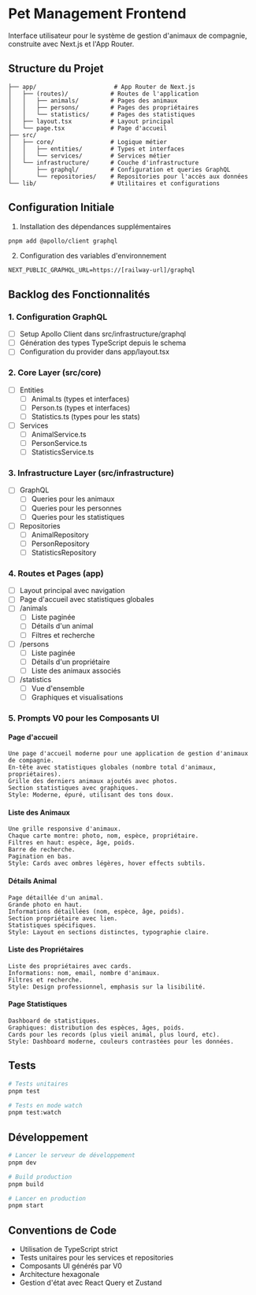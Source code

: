 # Pet Management Frontend

Interface utilisateur pour le système de gestion d'animaux de compagnie, construite avec Next.js et l'App Router.

## Structure du Projet

```
├── app/                      # App Router de Next.js
│   ├── (routes)/            # Routes de l'application
│   │   ├── animals/         # Pages des animaux
│   │   ├── persons/         # Pages des propriétaires
│   │   └── statistics/      # Pages des statistiques
│   ├── layout.tsx           # Layout principal
│   └── page.tsx             # Page d'accueil
├── src/
│   ├── core/                # Logique métier
│   │   ├── entities/        # Types et interfaces
│   │   └── services/        # Services métier
│   └── infrastructure/      # Couche d'infrastructure
│       ├── graphql/         # Configuration et queries GraphQL
│       └── repositories/    # Repositories pour l'accès aux données
└── lib/                     # Utilitaires et configurations
```

## Configuration Initiale

1. Installation des dépendances supplémentaires
```bash
pnpm add @apollo/client graphql
```

2. Configuration des variables d'environnement
```env
NEXT_PUBLIC_GRAPHQL_URL=https://[railway-url]/graphql
```

## Backlog des Fonctionnalités

### 1. Configuration GraphQL
- [ ] Setup Apollo Client dans src/infrastructure/graphql
- [ ] Génération des types TypeScript depuis le schema
- [ ] Configuration du provider dans app/layout.tsx

### 2. Core Layer (src/core)
- [ ] Entities
  - [ ] Animal.ts (types et interfaces)
  - [ ] Person.ts (types et interfaces)
  - [ ] Statistics.ts (types pour les stats)
- [ ] Services
  - [ ] AnimalService.ts
  - [ ] PersonService.ts
  - [ ] StatisticsService.ts

### 3. Infrastructure Layer (src/infrastructure)
- [ ] GraphQL
  - [ ] Queries pour les animaux
  - [ ] Queries pour les personnes
  - [ ] Queries pour les statistiques
- [ ] Repositories
  - [ ] AnimalRepository
  - [ ] PersonRepository
  - [ ] StatisticsRepository

### 4. Routes et Pages (app)
- [ ] Layout principal avec navigation
- [ ] Page d'accueil avec statistiques globales
- [ ] /animals
  - [ ] Liste paginée
  - [ ] Détails d'un animal
  - [ ] Filtres et recherche
- [ ] /persons
  - [ ] Liste paginée
  - [ ] Détails d'un propriétaire
  - [ ] Liste des animaux associés
- [ ] /statistics
  - [ ] Vue d'ensemble
  - [ ] Graphiques et visualisations

### 5. Prompts V0 pour les Composants UI

#### Page d'accueil
```prompt
Une page d'accueil moderne pour une application de gestion d'animaux de compagnie.
En-tête avec statistiques globales (nombre total d'animaux, propriétaires).
Grille des derniers animaux ajoutés avec photos.
Section statistiques avec graphiques.
Style: Moderne, épuré, utilisant des tons doux.
```

#### Liste des Animaux
```prompt
Une grille responsive d'animaux.
Chaque carte montre: photo, nom, espèce, propriétaire.
Filtres en haut: espèce, âge, poids.
Barre de recherche.
Pagination en bas.
Style: Cards avec ombres légères, hover effects subtils.
```

#### Détails Animal
```prompt
Page détaillée d'un animal.
Grande photo en haut.
Informations détaillées (nom, espèce, âge, poids).
Section propriétaire avec lien.
Statistiques spécifiques.
Style: Layout en sections distinctes, typographie claire.
```

#### Liste des Propriétaires
```prompt
Liste des propriétaires avec cards.
Informations: nom, email, nombre d'animaux.
Filtres et recherche.
Style: Design professionnel, emphasis sur la lisibilité.
```

#### Page Statistiques
```prompt
Dashboard de statistiques.
Graphiques: distribution des espèces, âges, poids.
Cards pour les records (plus vieil animal, plus lourd, etc).
Style: Dashboard moderne, couleurs contrastées pour les données.
```

## Tests

```bash
# Tests unitaires
pnpm test

# Tests en mode watch
pnpm test:watch
```

## Développement

```bash
# Lancer le serveur de développement
pnpm dev

# Build production
pnpm build

# Lancer en production
pnpm start
```

## Conventions de Code

- Utilisation de TypeScript strict
- Tests unitaires pour les services et repositories
- Composants UI générés par V0
- Architecture hexagonale
- Gestion d'état avec React Query et Zustand

